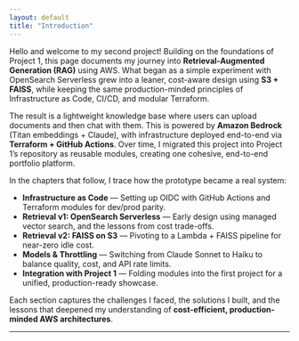 ```yaml
---
layout: default
title: "Introduction"
---
```


Hello and welcome to my second project! Building on the foundations of Project 1, this page documents my journey into **Retrieval-Augmented Generation (RAG)** using AWS. What began as a simple experiment with OpenSearch Serverless grew into a leaner, cost-aware design using **S3 + FAISS**, while keeping the same production-minded principles of Infrastructure as Code, CI/CD, and modular Terraform.

The result is a lightweight knowledge base where users can upload documents and then chat with them. This is powered by **Amazon Bedrock** (Titan embeddings + Claude), with infrastructure deployed end-to-end via **Terraform + GitHub Actions**. Over time, I migrated this project into Project 1’s repository as reusable modules, creating one cohesive, end-to-end portfolio platform.

In the chapters that follow, I trace how the prototype became a real system:

* **Infrastructure as Code** — Setting up OIDC with GitHub Actions and Terraform modules for dev/prod parity.  
* **Retrieval v1: OpenSearch Serverless** — Early design using managed vector search, and the lessons from cost trade-offs.  
* **Retrieval v2: FAISS on S3** — Pivoting to a Lambda + FAISS pipeline for near-zero idle cost.  
* **Models & Throttling** — Switching from Claude Sonnet to Haiku to balance quality, cost, and API rate limits.  
* **Integration with Project 1** — Folding modules into the first project for a unified, production-ready showcase.  

Each section captures the challenges I faced, the solutions I built, and the lessons that deepened my understanding of **cost-efficient, production-minded AWS architectures**.

---
